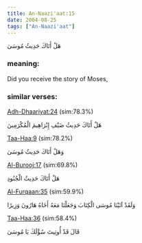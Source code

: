 ```yaml
---
title: An-Naazi'aat:15
date: 2004-08-25
tags: ["An-Naazi'aat"]
---
```

هَلْ أَتَاكَ حَدِيثُ مُوسَىٰ
### meaning: 
Did you receive the story of Moses,
### similar verses: 

[Adh-Dhaariyat:24](/51/24) (sim:78.3%)

هَلْ أَتَاكَ حَدِيثُ ضَيْفِ إِبْرَاهِيمَ الْمُكْرَمِينَ

[Taa-Haa:9](/20/9) (sim:78.2%)

وَهَلْ أَتَاكَ حَدِيثُ مُوسَىٰ

[Al-Burooj:17](/85/17) (sim:69.8%)

هَلْ أَتَاكَ حَدِيثُ الْجُنُودِ

[Al-Furqaan:35](/25/35) (sim:59.9%)

وَلَقَدْ آتَيْنَا مُوسَى الْكِتَابَ وَجَعَلْنَا مَعَهُ أَخَاهُ هَارُونَ وَزِيرًا

[Taa-Haa:36](/20/36) (sim:58.4%)

قَالَ قَدْ أُوتِيتَ سُؤْلَكَ يَا مُوسَىٰ
